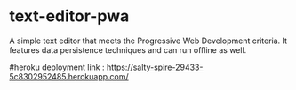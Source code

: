 # text-editor-pwa
A simple text editor that meets the Progressive Web Development criteria. It features data persistence techniques and can run offline as well.

#heroku deployment link : https://salty-spire-29433-5c8302952485.herokuapp.com/

